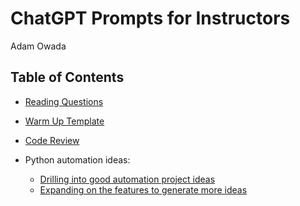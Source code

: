 # ChatGPT Prompts for Instructors

Adam Owada

## Table of Contents

- [Reading Questions](reading_questions.md)
- [Warm Up Template](step_through_warm_up.md)
- [Code Review](code_review.md)
- Python automation ideas:

  - [Drilling into good automation project ideas](automation_work/20_easy_to_hard_automation_ideas.md)
  - [Expanding on the features to generate more ideas](automation_work/10_features_to_30_ideas.md)

